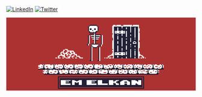 [![LinkedIn](https://img.shields.io/badge/LinkedIn-Emma_Elkan-darkred)](https://www.linkedin.com/in/emma-elkan-tester/) [![Twitter](https://img.shields.io/badge/Twitter-@Em_Elkan-darkred)](https://twitter.com/eM_Elkan)

<img src="https://github.com/EmElkan/EmElkan/blob/master/skelly_banner.gif" alt="Banner that says Emma Elkan - A cartoon dog pops up and down">
<!--
**EmElkan/EmElkan** is a ✨ _special_ ✨ repository because its `README.md` (this file) appears on your GitHub profile.

Here are some ideas to get you started:

- 🔭 I’m currently working on ...
- 🌱 I’m currently learning ...
- 👯 I’m looking to collaborate on ...
- 🤔 I’m looking for help with ...
- 💬 Ask me about ...
- 📫 How to reach me: ...
- 😄 Pronouns: ...
- ⚡ Fun fact: ...
-->
